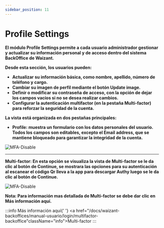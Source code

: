 ```yaml
---
sidebar_position: 11
---
```


# Profile Settings

**El módulo Profile Settings permite a cada usuario administrador gestionar y actualizar su información personal y de acceso dentro del sistema BackOffice de Waizant.**

**Desde esta sección, los usuarios pueden:**

- **Actualizar su información básica, como nombre, apellido, número de teléfono y cargo.**
- **Cambiar su imagen de perfil mediante el botón Update image.**
- **Definir o modificar su contraseña de acceso, con la opción de dejar los campos vacíos si no se desea realizar cambios.**
- **Configurar la autenticación multifactor (en la pestaña Multi-factor) para reforzar la seguridad de la cuenta.**

**La vista está organizada en dos pestañas principales:**

- **Profile: muestra un formulario con los datos personales del usuario. Todos los campos son editables, excepto el Email address, que se mantiene bloqueado para garantizar la integridad de la cuenta.**

![MFA-Disable](/img/backoffice-user/profile_settings_backoffice.png)

---

**Multi-factor: En esta opción se visualiza la vista de Multi-factor se le da clic al botón de Continue, se mostrara las opciones para su autenticación al escanear el código Qr lleva a la app para descargar Authy luego se le da clic al botón de Continue.**

![MFA-Disable](/img/backoffice-user/view-settings-multifactor.png)

**Nota: Para información mas detallada de Multi-factor se debe dar clic en Más información aquí.**

:::info
Más información aquí{' '}
<a href="/docs/waizant-backoffices/manual-usuario/login/multifactor-backoffice"className="info">Multi-factor</a>
:::
